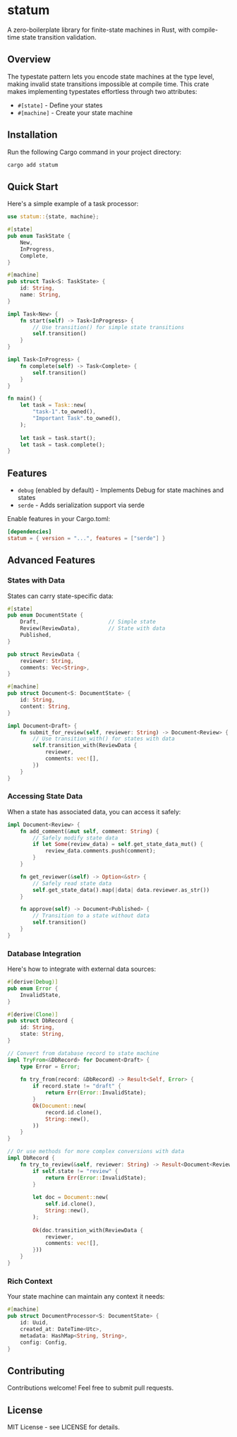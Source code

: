 # statum

A zero-boilerplate library for finite-state machines in Rust, with compile-time state transition validation.

## Overview

The typestate pattern lets you encode state machines at the type level, making invalid state transitions impossible at compile time. This crate makes implementing typestates effortless through two attributes:

- `#[state]` - Define your states
- `#[machine]` - Create your state machine

## Installation

Run the following Cargo command in your project directory:
```bash
cargo add statum
```

## Quick Start

Here's a simple example of a task processor:

```rust
use statum::{state, machine};

#[state]
pub enum TaskState {
    New,
    InProgress,
    Complete,
}

#[machine]
pub struct Task<S: TaskState> {
    id: String,
    name: String,
}

impl Task<New> {
    fn start(self) -> Task<InProgress> {
        // Use transition() for simple state transitions
        self.transition()
    }
}

impl Task<InProgress> {
    fn complete(self) -> Task<Complete> {
        self.transition()
    }
}

fn main() {
    let task = Task::new(
        "task-1".to_owned(),
        "Important Task".to_owned(),
    );
    
    let task = task.start();
    let task = task.complete();
}
```

## Features

- `debug` (enabled by default) - Implements Debug for state machines and states
- `serde` - Adds serialization support via serde

Enable features in your Cargo.toml:
```toml
[dependencies]
statum = { version = "...", features = ["serde"] }
```

## Advanced Features

### States with Data

States can carry state-specific data:

```rust
#[state]
pub enum DocumentState {
    Draft,                      // Simple state
    Review(ReviewData),         // State with data
    Published,
}

pub struct ReviewData {
    reviewer: String,
    comments: Vec<String>,
}

#[machine]
pub struct Document<S: DocumentState> {
    id: String,
    content: String,
}

impl Document<Draft> {
    fn submit_for_review(self, reviewer: String) -> Document<Review> {
        // Use transition_with() for states with data
        self.transition_with(ReviewData {
            reviewer,
            comments: vec![],
        })
    }
}
```

### Accessing State Data

When a state has associated data, you can access it safely:

```rust
impl Document<Review> {
    fn add_comment(&mut self, comment: String) {
        // Safely modify state data
        if let Some(review_data) = self.get_state_data_mut() {
            review_data.comments.push(comment);
        }
    }

    fn get_reviewer(&self) -> Option<&str> {
        // Safely read state data
        self.get_state_data().map(|data| data.reviewer.as_str())
    }

    fn approve(self) -> Document<Published> {
        // Transition to a state without data
        self.transition()
    }
}
```

### Database Integration

Here's how to integrate with external data sources:

```rust
#[derive(Debug)]
pub enum Error {
    InvalidState,
}

#[derive(Clone)]
pub struct DbRecord {
    id: String,
    state: String,
}

// Convert from database record to state machine
impl TryFrom<&DbRecord> for Document<Draft> {
    type Error = Error;
    
    fn try_from(record: &DbRecord) -> Result<Self, Error> {
        if record.state != "draft" {
            return Err(Error::InvalidState);
        }
        Ok(Document::new(
            record.id.clone(),
            String::new(),
        ))
    }
}

// Or use methods for more complex conversions with data
impl DbRecord {
    fn try_to_review(&self, reviewer: String) -> Result<Document<Review>, Error> {
        if self.state != "review" {
            return Err(Error::InvalidState);
        }
        
        let doc = Document::new(
            self.id.clone(),
            String::new(),
        );
        
        Ok(doc.transition_with(ReviewData {
            reviewer,
            comments: vec![],
        }))
    }
}
```

### Rich Context

Your state machine can maintain any context it needs:

```rust
#[machine]
pub struct DocumentProcessor<S: DocumentState> {
    id: Uuid,
    created_at: DateTime<Utc>,
    metadata: HashMap<String, String>,
    config: Config,
}
```

## Contributing

Contributions welcome! Feel free to submit pull requests.

## License

MIT License - see LICENSE for details.
